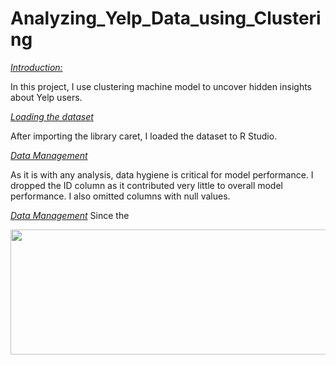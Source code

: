# Analyzing_Yelp_Data_using_Clustering


<ins>*Introduction:*</ins>

In this project, I use clustering machine model to uncover hidden insights about Yelp users. 

<ins>*Loading the dataset*</ins>

After importing the library caret, I loaded the dataset to R Studio. 

<ins>*Data Management*</ins>

As it is with any analysis, data hygiene is critical for model performance. I dropped the ID column as it contributed very little to overall model performance. I also omitted columns with null values. 

<ins>*Data Management*</ins>
Since the


<p align="center">
  <img width="600" height="200" src="https://github.com/jackfrost68/KNN_Vs_Classification_Tree_Models_using_R/blob/536ff7e503330f7cfa47ea293802bdefd534fe81/KNN%20Variable%20Types.png">
</p>
